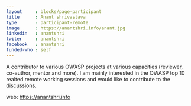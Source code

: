 ```yaml
---
layout     : blocks/page-participant
title      : Anant shrivastava
type       : participant-remote
image      : https://anantshri.info/anant.jpg
linkedin   : anantshri
twiter     : anantshri
facebook   : anantshri
funded-who : self
---
```


A contributor to various OWASP projects at various capacities (reviewer, co-author, mentor and more). I am mainly interested in the OWASP top 10 realted remote working sessions and would like to contribute to the discussions.

web: https://anantshri.info
